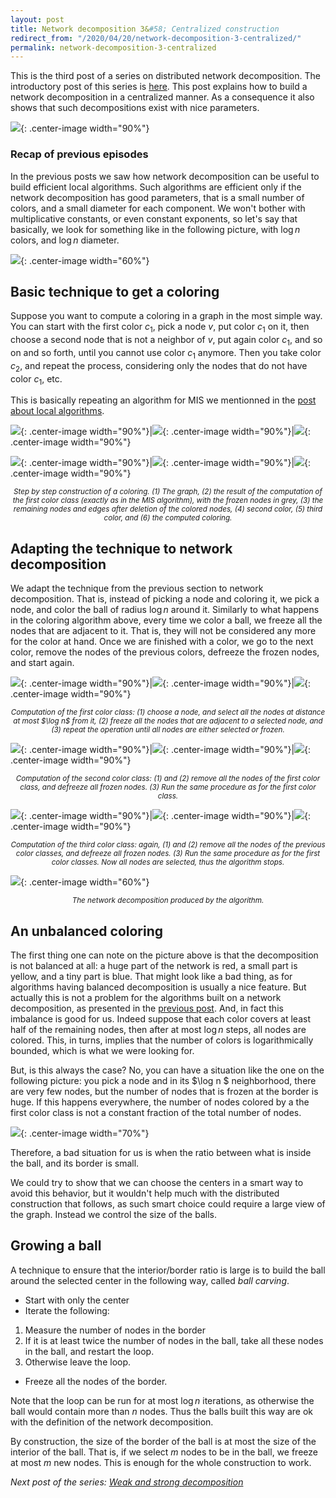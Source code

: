 ```yaml
---
layout: post
title: Network decomposition 3&#58; Centralized construction
redirect_from: "/2020/04/20/network-decomposition-3-centralized/"
permalink: network-decomposition-3-centralized
---
```


This is the third post of a series on distributed network decomposition. 
The introductory post of this series is 
[here](https://discrete-notes.github.io/network-decomposition-0). 
This post explains how to build a network decomposition in a centralized manner.
As a consequence it also shows that such decompositions exist with nice 
parameters. 

![](assets/caravane-4.jpg){: .center-image width="90%"}

### Recap of previous episodes

In the previous posts we saw how network decomposition can be useful to build 
efficient local algorithms. Such algorithms are efficient only if the network 
decomposition has good parameters, that is a small number of colors, and a small
diameter for each component. 
We won't bother with multiplicative constants, or even constant exponents, 
so let's say that basically, we look for something like in the following picture, 
with $\log n$ colors, and $\log n$ diameter. 

![](assets/network-decomposition-log.png){: .center-image width="60%"}


## Basic technique to get a coloring

Suppose you want to compute a coloring in a graph in the most simple way. 
You can start with the first color $c_1$, pick a node $v$, put color $c_1$ on it, 
then choose a second node that is not a neighbor of $v$, put again color $c_1$, 
and so on and so forth,
until you cannot use color $c_1$ anymore. Then you take color $c_2$, and repeat 
the process, considering only the nodes that do not have color $c_1$, etc. 

This is basically repeating an algorithm for MIS we mentionned in the 
[post about local algorithms](https://discrete-notes.github.io/network-decomposition-1-local-algorithms).  

![](assets/coloring-0.png){: .center-image width="90%"}|![](assets/coloring-1.png){: .center-image width="90%"}|![](assets/coloring-2.png){: .center-image width="90%"}

![](assets/coloring-3.png){: .center-image width="90%"}|![](assets/coloring-4.png){: .center-image width="90%"}|![](assets/coloring-5.png){: .center-image width="90%"}

<p align="center"><small><i>
Step by step construction of a coloring. (1) The graph, (2) the result of the 
computation of the first color class (exactly as in the MIS algorithm), with the 
frozen nodes in grey, (3) the remaining nodes and edges after deletion of the 
colored nodes, (4) second color, (5) third color, and (6) the computed coloring.
</i></small></p>

## Adapting the technique to network decomposition

We adapt the technique from the previous section to network decomposition. 
That is, instead of picking a 
node and coloring it, we pick a node, and color the ball of radius $\log n$ 
around it. Similarly to what happens in the coloring algorithm above, 
every time we color a ball, we freeze all the nodes that are adjacent to it. 
That is, they will not be considered any more for the color at hand. Once we are 
finished with a color, we go to the next color, remove the nodes of the previous 
colors, defreeze the frozen nodes, and start again. 

![](assets/coloring-log-1.png){: .center-image width="90%"}|![](assets/coloring-log-2.png){: .center-image width="90%"}|![](assets/coloring-log-3.png){: .center-image width="90%"}

<p align="center"><small><i>
Computation of the first color class: (1) choose a node, and select all the 
nodes at distance at most $\log n$ from it, (2) freeze all the nodes that are 
adjacent to a selected node, and (3) repeat the operation until all nodes are
either selected or frozen.
</i></small></p>

![](assets/coloring-log-4.png){: .center-image width="90%"}|![](assets/coloring-log-5.png){: .center-image width="90%"}|![](assets/coloring-log-6.png){: .center-image width="90%"}

<p align="center"><small><i>
Computation of the second color class: (1) and (2) remove all the 
nodes of the first color class, and defreeze all frozen nodes. (3) Run the same 
procedure as for the first color class. 
</i></small></p>

![](assets/coloring-log-7.png){: .center-image width="90%"}|![](assets/coloring-log-8.png){: .center-image width="90%"}|![](assets/coloring-log-9.png){: .center-image width="90%"}

<p align="center"><small><i>
Computation of the third color class: again, (1) and (2) remove all the 
nodes of the previous color classes, and defreeze all frozen nodes. (3) Run the 
same procedure as for the first color classes. Now all nodes are selected, thus 
the algorithm stops.
</i></small></p>

![](assets/coloring-log-10.png){: .center-image width="60%"}
<p align="center"><small><i>
The network decomposition produced by the algorithm.
</i></small></p>

## An unbalanced coloring

The first thing one can note on the picture above is that the decomposition is 
not balanced at all: a huge part of the network is red, a small part is yellow, 
and a tiny part is blue. That might look like a bad thing, as for algorithms 
having balanced decomposition is usually a nice feature. But actually this is not a 
problem for the algorithms built on a network decomposition, as presented in 
the [previous post](https://discrete-notes.github.io/network-decomposition-2-impact). 
And, in fact this imbalance is good for us. Indeed suppose that each color 
covers at least half of the remaining nodes, then after at most $\log n$ steps, 
all nodes are colored. This, in turns, implies that the number of colors is 
logarithmically bounded, which is what we were looking for. 

But, is this always the case? No, you can have a situation like the one on the 
following picture: you pick a node and in its $\log n $ neighborhood, there are 
very few nodes, but the number of nodes that is frozen at the border is huge. 
If this happens everywhere, the number of nodes colored by a the first color 
class is not a constant fraction of the total number of nodes. 

![](assets/blow-up.png){: .center-image width="70%"}

Therefore, a bad situation for us is when the ratio between what is inside 
the ball, and its border is small.

We could try to show that we can choose the centers in a smart way to avoid this 
behavior, but it wouldn't help much with the distributed construction that 
follows, as such smart choice could require a large view of the graph.
Instead we control the size of the balls.

## Growing a ball

A technique to ensure that the interior/border ratio is large is to build the 
ball around the selected center in the following way, called *ball carving*.

* Start with only the center
* Iterate the following:

1. Measure the number of nodes in the border
2. If it is at least twice the number of nodes in the ball, take all these nodes 
in the ball, and restart the loop. 
3. Otherwise leave the loop.

* Freeze all the nodes of the border. 

Note that the loop can be run for at most $\log n$ iterations, as otherwise 
the ball would contain more than $n$ nodes. Thus the balls built this way are ok
with the definition of the network decomposition.

By construction, the size of the border of the ball is at most the size of the
interior of the ball. That is, if we select $m$ nodes to be in the ball, we 
freeze at most $m$ new nodes. This is enough for the whole construction to work.

*Next post of the series: [Weak and strong decomposition](https://discrete-notes.github.io/network-decomposition-4-weak-strong)*

